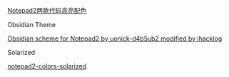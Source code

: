 [Notepad2两款代码高亮配色](http://www.360doc.com/content/16/1227/14/11559041_618155626.shtml)



Obsidian Theme

[Obsidian scheme for Notepad2 by uonick-d4b5ub2 modified by ihacklog](https://www.snip2code.com/Snippet/1576108/Obsidian-scheme-for-Notepad2-by-uonick-d/)



Solarized

[notepad2-colors-solarized](https://github.com/achbed/notepad2-colors-solarized)

